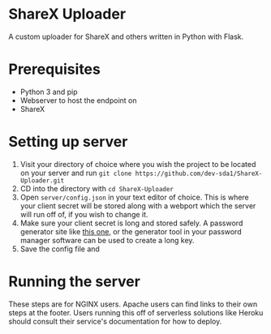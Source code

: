 # ShareX Uploader
A custom uploader for ShareX and others written in Python with Flask.

# Prerequisites
- Python 3 and pip
- Webserver to host the endpoint on
- ShareX

# Setting up server
1) Visit your directory of choice where you wish the project to be located on your server and run ``git clone https://github.com/dev-sda1/ShareX-Uploader.git``
2) CD into the directory with ``cd ShareX-Uploader``
3) Open ``server/config.json`` in your text editor of choice. This is where your client secret will be stored along with a webport which the server will run off of, if you wish to change it.
4) Make sure your client secret is long and stored safely. A password generator site like [this one](https://passwordsgenerator.net/), or the generator tool in your password manager software can be used to create a long key.
5) Save the config file and 

# Running the server
These steps are for NGINX users. Apache users can find links to their own steps at the footer. 
Users running this off of serverless solutions like Heroku should consult their service's documentation for how to deploy.

